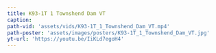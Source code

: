 ```yaml
---
title: K93-1T 1 Townshend Dam VT
caption:
path-vid: 'assets/vids/K93-1T_1_Townshend_Dam_VT.mp4'
path-poster: 'assets/images/posters/K93-1T_1_Townshend_Dam_VT.jpg'
yt-url: 'https://youtu.be/IiKLd7egoH4'
---
```

